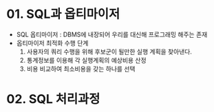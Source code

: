 # 01. SQL과 옵티마이저

- SQL 옵티마이저 : DBMS에 내장되어 우리를 대신해 프로그래밍 해주는 존재
- 옵티마이저 최적화 수행 단계
	1. 사용자의 쿼리 수행을 위해 후보군이 될만한 실행 계획을 찾아낸다.
	2. 통계정보를 이용해 각 실행계획의 예상비용 산정
	3. 비용 비교하여 최소비용을 갖는 하나를 선택

# 02. SQL 처리과정


